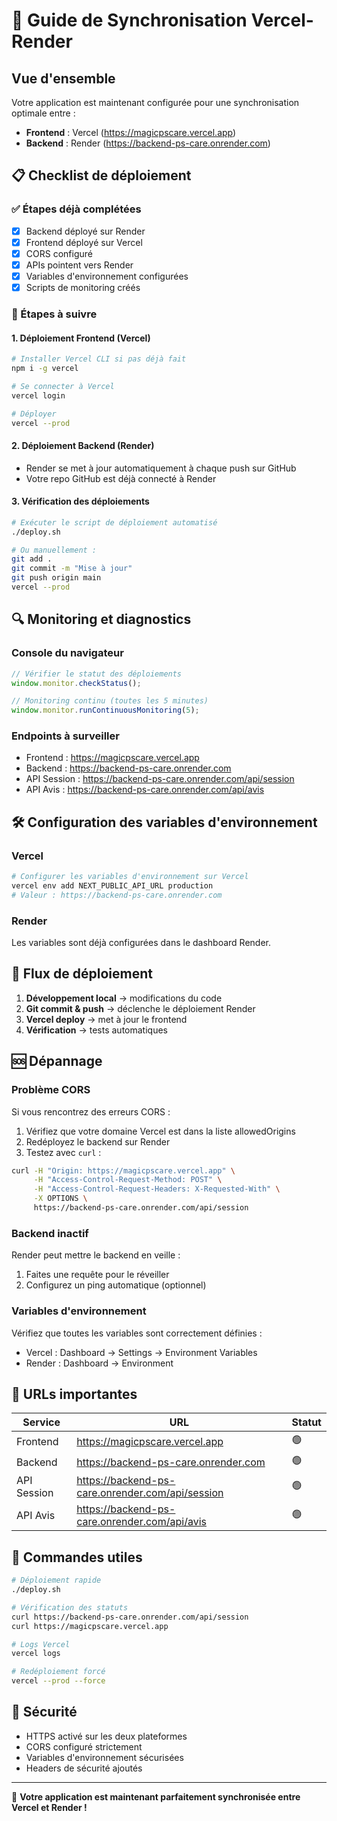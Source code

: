 # 🚀 Guide de Synchronisation Vercel-Render

## Vue d'ensemble

Votre application est maintenant configurée pour une synchronisation optimale entre :
- **Frontend** : Vercel (https://magicpscare.vercel.app)
- **Backend** : Render (https://backend-ps-care.onrender.com)

## 📋 Checklist de déploiement

### ✅ Étapes déjà complétées
- [x] Backend déployé sur Render
- [x] Frontend déployé sur Vercel
- [x] CORS configuré
- [x] APIs pointent vers Render
- [x] Variables d'environnement configurées
- [x] Scripts de monitoring créés

### 🔧 Étapes à suivre

#### 1. Déploiement Frontend (Vercel)
```bash
# Installer Vercel CLI si pas déjà fait
npm i -g vercel

# Se connecter à Vercel
vercel login

# Déployer
vercel --prod
```

#### 2. Déploiement Backend (Render)
- Render se met à jour automatiquement à chaque push sur GitHub
- Votre repo GitHub est déjà connecté à Render

#### 3. Vérification des déploiements
```bash
# Exécuter le script de déploiement automatisé
./deploy.sh

# Ou manuellement :
git add .
git commit -m "Mise à jour"
git push origin main
vercel --prod
```

## 🔍 Monitoring et diagnostics

### Console du navigateur
```javascript
// Vérifier le statut des déploiements
window.monitor.checkStatus();

// Monitoring continu (toutes les 5 minutes)
window.monitor.runContinuousMonitoring(5);
```

### Endpoints à surveiller
- Frontend : https://magicpscare.vercel.app
- Backend : https://backend-ps-care.onrender.com
- API Session : https://backend-ps-care.onrender.com/api/session
- API Avis : https://backend-ps-care.onrender.com/api/avis

## 🛠️ Configuration des variables d'environnement

### Vercel
```bash
# Configurer les variables d'environnement sur Vercel
vercel env add NEXT_PUBLIC_API_URL production
# Valeur : https://backend-ps-care.onrender.com
```

### Render
Les variables sont déjà configurées dans le dashboard Render.

## 🔄 Flux de déploiement

1. **Développement local** → modifications du code
2. **Git commit & push** → déclenche le déploiement Render
3. **Vercel deploy** → met à jour le frontend
4. **Vérification** → tests automatiques

## 🆘 Dépannage

### Problème CORS
Si vous rencontrez des erreurs CORS :
1. Vérifiez que votre domaine Vercel est dans la liste allowedOrigins
2. Redéployez le backend sur Render
3. Testez avec `curl` :
```bash
curl -H "Origin: https://magicpscare.vercel.app" \
     -H "Access-Control-Request-Method: POST" \
     -H "Access-Control-Request-Headers: X-Requested-With" \
     -X OPTIONS \
     https://backend-ps-care.onrender.com/api/session
```

### Backend inactif
Render peut mettre le backend en veille :
1. Faites une requête pour le réveiller
2. Configurez un ping automatique (optionnel)

### Variables d'environnement
Vérifiez que toutes les variables sont correctement définies :
- Vercel : Dashboard → Settings → Environment Variables
- Render : Dashboard → Environment

## 📱 URLs importantes

| Service | URL | Statut |
|---------|-----|--------|
| Frontend | https://magicpscare.vercel.app | 🟢 |
| Backend | https://backend-ps-care.onrender.com | 🟢 |
| API Session | https://backend-ps-care.onrender.com/api/session | 🟢 |
| API Avis | https://backend-ps-care.onrender.com/api/avis | 🟢 |

## 🎯 Commandes utiles

```bash
# Déploiement rapide
./deploy.sh

# Vérification des statuts
curl https://backend-ps-care.onrender.com/api/session
curl https://magicpscare.vercel.app

# Logs Vercel
vercel logs

# Redéploiement forcé
vercel --prod --force
```

## 🔐 Sécurité

- HTTPS activé sur les deux plateformes
- CORS configuré strictement
- Variables d'environnement sécurisées
- Headers de sécurité ajoutés

---

🎉 **Votre application est maintenant parfaitement synchronisée entre Vercel et Render !**
